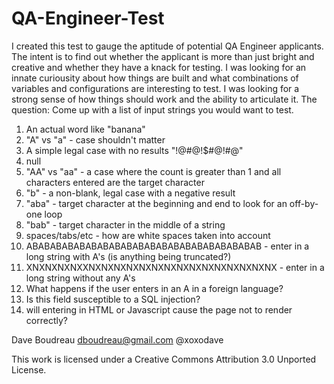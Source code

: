 QA-Engineer-Test
================

I created this test to gauge the aptitude of potential QA Engineer applicants. The intent is to find out whether the applicant is more than just bright and creative and whether they have a knack for testing. I was looking for an innate curiousity about how things are built and what combinations of variables and configurations are interesting to test. I was looking for a strong sense of how things should work and the ability to articulate it. The question: Come up with a list of input strings you would want to test. 

1) An actual word like "banana"
2) "A" vs "a" - case shouldn't matter
3) A simple legal case with no results "!@#@!$#@!#@"
4) null
5) "AA" vs "aa" - a case where the count is greater than 1 and all characters entered are the target character
6) "b" - a non-blank, legal case with a negative result
7) "aba" - target character at the beginning and end to look for an off-by-one loop
8) "bab" - target character in the middle of a string
9) spaces/tabs/etc - how are white spaces taken into account
10) ABABABABABABABABABABABABABABABABABABABAB - enter in a long string with A's (is anything being truncated?)
11) XNXNXNXNXXNXNXNXNXNXNXNXNXNXNXNXNXNXNXNX - enter in a long string without any A's
12) What happens if the user enters in an A in a foreign language?
13) Is this field susceptible to a SQL injection?
14) will entering in HTML or Javascript cause the page not to render correctly?

Dave Boudreau
dboudreau@gmail.com
@xoxodave


This work is licensed under a Creative Commons Attribution 3.0 Unported License.
